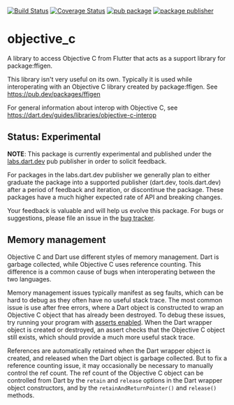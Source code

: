 [![Build Status](https://github.com/dart-lang/native/actions/workflows/objective_c.yaml/badge.svg)](https://github.com/dart-lang/native/actions/workflows/objective_c.yaml)
[![Coverage Status](https://coveralls.io/repos/github/dart-lang/native/badge.svg?branch=main)](https://coveralls.io/github/dart-lang/native?branch=main)
[![pub package](https://img.shields.io/pub/v/objective_c.svg)](https://pub.dev/packages/objective_c)
[![package publisher](https://img.shields.io/pub/publisher/objective_c.svg)](https://pub.dev/packages/objective_c/publisher)

# objective_c

A library to access Objective C from Flutter that acts as a support library for
package:ffigen.

This library isn't very useful on its own. Typically it is used while
interoperating with an Objective C library created by package:ffigen. See
https://pub.dev/packages/ffigen

For general information about interop with Objective C, see
https://dart.dev/guides/libraries/objective-c-interop

## Status: Experimental

**NOTE**: This package is currently experimental and published under the
[labs.dart.dev](https://dart.dev/dart-team-packages) pub publisher in order to
solicit feedback.

For packages in the labs.dart.dev publisher we generally plan to either graduate
the package into a supported publisher (dart.dev, tools.dart.dev) after a period
of feedback and iteration, or discontinue the package. These packages have a
much higher expected rate of API and breaking changes.

Your feedback is valuable and will help us evolve this package.
For bugs or suggestions, please file an issue in the
[bug tracker](https://github.com/dart-lang/native/issues).

## Memory management

Objective C and Dart use different styles of memory management. Dart is garbage
collected, while Objective C uses reference counting. This difference is a
common cause of bugs when interoperating between the two languages.

Memory management issues typically manifest as seg faults, which can be hard to
debug as they often have no useful stack trace. The most common issue is use
after free errors, where a Dart object is constructed to wrap an Objective C
object that has already been destroyed. To debug these issues, try running your
program with [asserts enabled](https://dart.dev/language/error-handling#assert).
When the Dart wrapper object is created or destroyed, an assert checks that the
Objective C object still exists, which should provide a much more useful stack
trace.

References are automatically retained when the Dart wrapper object is
created, and released when the Dart object is garbage collected. But to fix a
reference counting issue, it may occasionally be necessary to manually control
the ref count. The ref count of the Objective C object can be controlled from
Dart by the `retain` and `release` options in the Dart wrapper object
constructors, and by the `retainAndReturnPointer()` and `release()` methods.
